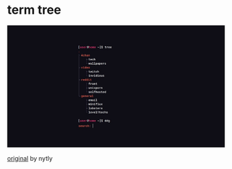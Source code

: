 # term tree

![Demo Image](/images/tree_home.jpg)

[original](https://notabug.org/nytly/home) by nytly
